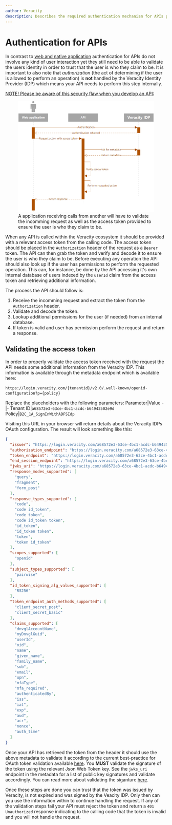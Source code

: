 ```yaml
---
author: Veracity
description: Describes the required authentication mechanism for APIs provided with a bearer token
---
```


# Authentication for APIs
In contrast to [web and native application](web-native.md) authentication for APIs do not involve any kind of user interaction yet they still need to be able to validate the users identity in order to trust that the user is who they claim to be. It is important to also note that *authorization* (the act of determining if the user is allowed to perform an operation) is **not** handled by the Veracity Identity Provider (IDP) which means your API needs to perform this step internally.

[NOTE! Please be aware of this security flaw when you develop an API:](api-securityflaw.md)

<figure>
	<img src="../assets/api-verification-sequence.png"/>
	<figcaption>A application receiving calls from another will have to validate the incomming request as well as the access token provided to ensure the user is who they claim to be.</figcaption>
</figure>

When any API is called within the Veracity ecosystem it should be provided with a relevant access token from the calling code. The access token should be placed in the `Authorization` header of the request as a `Bearer` token. The API can then grab the token and verify and decode it to ensure the user is who they claim to be. Before executing any operation the API should also look up if the user has permissions to perform the requested operation. This can, for instance, be done by the API accessing it's own internal database of users indexed by the `userId` claim from the access token and retrieving additional information.

The process the API should follow is:
1. Receive the incomming request and extract the token from the `Authorization` header.
2. Validate and decode the token.
3. Lookup additional permissions for the user (if needed) from an internal database.
4. If token is valid and user has permission perform the request and return a response.

## Validating the access token
In order to properly validate the access token received with the request the API needs some additional information from the Veracity IDP. This information is available through the metadata endpoint which is available here:

```
https://login.veracity.com/{tenantid}/v2.0/.well-known/openid-configuration?p={policy}
```

Replace the placeholders with the following parameters:
Parameter|Value
-|-
Tenant ID|`a68572e3-63ce-4bc1-acdc-b64943502e9d`
Policy|`B2C_1A_SignInWithADFSIdp`

Visiting this URL in your browser will return details about the Veracity IDPs OAuth configuration. The result will look something like this:

```json
{
  "issuer": "https://login.veracity.com/a68572e3-63ce-4bc1-acdc-b64943502e9d/v2.0/",
  "authorization_endpoint": "https://login.veracity.com/a68572e3-63ce-4bc1-acdc-b64943502e9d/oauth2/v2.0/authorize?p=b2c_1a_signinwithadfsidp",
  "token_endpoint": "https://login.veracity.com/a68572e3-63ce-4bc1-acdc-b64943502e9d/oauth2/v2.0/token?p=b2c_1a_signinwithadfsidp",
  "end_session_endpoint": "https://login.veracity.com/a68572e3-63ce-4bc1-acdc-b64943502e9d/oauth2/v2.0/logout?p=b2c_1a_signinwithadfsidp",
  "jwks_uri": "https://login.veracity.com/a68572e3-63ce-4bc1-acdc-b64943502e9d/discovery/v2.0/keys?p=b2c_1a_signinwithadfsidp",
  "response_modes_supported": [
    "query",
    "fragment",
    "form_post"
  ],
  "response_types_supported": [
    "code",
    "code id_token",
    "code token",
    "code id_token token",
    "id_token",
    "id_token token",
    "token",
    "token id_token"
  ],
  "scopes_supported": [
    "openid"
  ],
  "subject_types_supported": [
    "pairwise"
  ],
  "id_token_signing_alg_values_supported": [
    "RS256"
  ],
  "token_endpoint_auth_methods_supported": [
    "client_secret_post",
    "client_secret_basic"
  ],
  "claims_supported": [
    "dnvglAccountName",
    "myDnvglGuid",
    "userId",
    "oid",
    "name",
    "given_name",
    "family_name",
    "sub",
    "email",
    "upn",
    "mfaType",
    "mfa_required",
    "authenticatedBy",
    "iss",
    "iat",
    "exp",
    "aud",
    "acr",
    "nonce",
    "auth_time"
  ]
}
```

Once your API has retrieved the token from the header it should use the above metadata to validate it according to the current best-practice for OAuth token validation available [here](https://auth0.com/docs/tokens/guides/access-token/validate-access-token#json-web-token-jwt-access-tokens). You **MUST** validate the signature of the token using the relevant Json Web Token key. See the `jwks_uri` endpoint in the metadata for a list of public key signatures and validate accordingly. You can read more about validating the siganture [here](https://docs.microsoft.com/en-us/azure/active-directory/develop/access-tokens#validating-the-signature).

Once these steps are done you can trust that the token was issued by Veracity, is not expired and was signed by the Veacity IDP. Only then can you use the information within to continue handling the request. If any of the validation steps fail your API must reject the token and return a `401 Unauthorized` response indicating to the calling code that the token is invalid and you will not handle the request.

